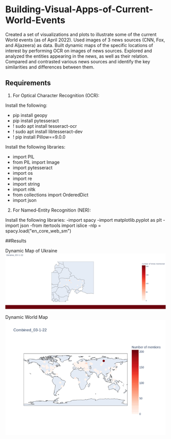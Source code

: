 # Building-Visual-Apps-of-Current-World-Events
Created a set of visualizations and plots to illustrate some of the current World events (as of April 2022). Used images of 3 news sources (CNN, Fox, and Aljazeera) as data. Built dynamic maps of the specific locations of interest by performing OCR on images of news sources. Explored and analyzed the entities appearing in the news, as well as their relation. Compared and contrasted various news sources and identify the key similarities and differences between them.

## Requirements

1) For Optical Character Recognition (OCR):

Install the following:
- pip install geopy
- pip install pytesseract
- ! sudo apt install tesseract-ocr
- ! sudo apt install libtesseract-dev
- ! pip install Pillow==9.0.0

Install the following libraries:
- import PIL
- from PIL import Image
- import pytesseract
- import os
- import re
- import string
- import nltk
- from collections import OrderedDict
- import json

2) For Named-Entity Recognition (NER):

Install the following libraries:
-import spacy
-import matplotlib.pyplot as plt
-import json
-from itertools import islice
-nlp = spacy.load("en_core_web_sm")

##Results

Dynamic Map of Ukraine
![](https://github.com/chaimilee/Building-Visual-Apps-of-Current-World-Events/blob/main/ukraine_map_gif.gif)

Dynamic World Map
![](https://github.com/chaimilee/Building-Visual-Apps-of-Current-World-Events/blob/main/world_map_gif.gif)
